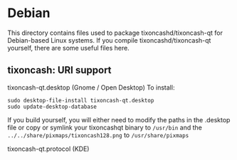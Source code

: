 
Debian
====================
This directory contains files used to package tixoncashd/tixoncash-qt
for Debian-based Linux systems. If you compile tixoncashd/tixoncash-qt yourself, there are some useful files here.

## tixoncash: URI support ##


tixoncash-qt.desktop  (Gnome / Open Desktop)
To install:

	sudo desktop-file-install tixoncash-qt.desktop
	sudo update-desktop-database

If you build yourself, you will either need to modify the paths in
the .desktop file or copy or symlink your tixoncashqt binary to `/usr/bin`
and the `../../share/pixmaps/tixoncash128.png` to `/usr/share/pixmaps`

tixoncash-qt.protocol (KDE)

